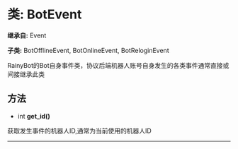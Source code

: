# 类: BotEvent  
  
**继承自:** Event  
  
**子类:** BotOfflineEvent, BotOnlineEvent, BotReloginEvent  
  
RainyBot的Bot自身事件类，协议后端机器人账号自身发生的各类事件通常直接或间接继承此类  
  
## 方法 
  
- int **get_id()**  
  
获取发生事件的机器人ID,通常为当前使用的机器人ID  
  
---  
  

